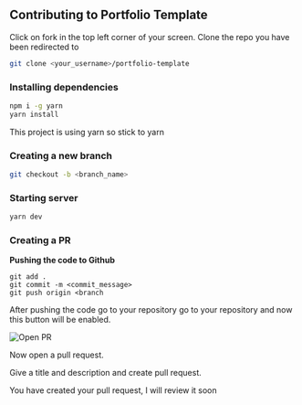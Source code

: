 ## Contributing to Portfolio Template

Click on fork in the top left corner of your screen. Clone the repo you have been redirected to

```bash
git clone <your_username>/portfolio-template
```

### Installing dependencies

```bash
npm i -g yarn
yarn install
```

This project is using yarn so stick to yarn

### Creating a new branch

```bash
git checkout -b <branch_name>
```

### Starting server

```bash
yarn dev
```

### Creating a PR

**Pushing the code to Github**

```
git add .
git commit -m <commit_message>
git push origin <branch
```

After pushing the code go to your repository go to your repository and now this button will be enabled.

![Open PR](https://cdn.hashnode.com/res/hashnode/image/upload/v1627311880224/BoU02D7DZ.png)

Now open a pull request.

Give a title and description and create pull request.

You have created your pull request, I will review it soon
